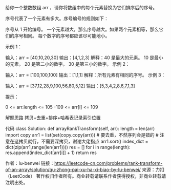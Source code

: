 给你一个整数数组 arr ，请你将数组中的每个元素替换为它们排序后的序号。

序号代表了一个元素有多大。序号编号的规则如下：

序号从 1 开始编号。
一个元素越大，那么序号越大。如果两个元素相等，那么它们的序号相同。
每个数字的序号都应该尽可能地小。
 

示例 1：

输入：arr = [40,10,20,30]
输出：[4,1,2,3]
解释：40 是最大的元素。 10 是最小的元素。 20 是第二小的数字。 30 是第三小的数字。
示例 2：

输入：arr = [100,100,100]
输出：[1,1,1]
解释：所有元素有相同的序号。
示例 3：

输入：arr = [37,12,28,9,100,56,80,5,12]
输出：[5,3,4,2,8,6,7,1,3]
 

提示：

0 <= arr.length <= 105
-109 <= arr[i] <= 109


解题思路
拷贝+去重+排序+哈希表记录索引位置

代码
class Solution:
    def arrayRankTransform(self, arr):
        length = len(arr)
        import copy
        arr1 = list(set(copy.copy(arr)))
        # 要去重，不然序列会是错的
        # 注意在这拷贝就行，不需要深拷贝，谢谢大佬指点
        arr1.sort()
        index_dict = dict(zip(arr1,range(len(arr1))))
        res = []
        for i in range(length):
            res.append(index_dict[arr[i]] + 1)
        return res

作者：lu-benwei
链接：https://leetcode-cn.com/problems/rank-transform-of-an-array/solution/qu-zhong-pai-xu-ha-xi-biao-by-lu-benwei/
来源：力扣（LeetCode）
著作权归作者所有。商业转载请联系作者获得授权，非商业转载请注明出处。